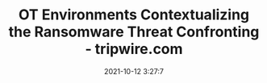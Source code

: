 ---
"title": "OT Environments Contextualizing the Ransomware Threat Confronting - tripwire.com"
"date": "2021-10-12 3:27:7"
"feed_name": "GOOGLENEWSINDUSTRIAL"
"feed_website": "https://news.google.com/search?q=industrial%2Bincident&hl=en-US&gl=US&ceid=US:en"
"feed_rss": "https://news.google.com/rss/search?q=industrial%2Bincident&hl=en-US&gl=US&ceid=US:en"
"link": "https://www.tripwire.com/state-of-security/ics-security/contextualizing-the-ransomware-threat-confronting-ot-environments/"
"source": "{'href': 'https://www.tripwire.com', 'title': 'tripwire.com'}"
"file": "_posts/2021-1-1-24778dcd4df9fdfab2350ed77611e48dbffcbf19.md"
"accident": "0"
"drilling": "0"
"dead": "0"
"injured": "0"
"arrested": "0"
"place": "unknown place"
"where": "unknown site"
"causes": "unknown"
"place_uri": "unknown place"
---